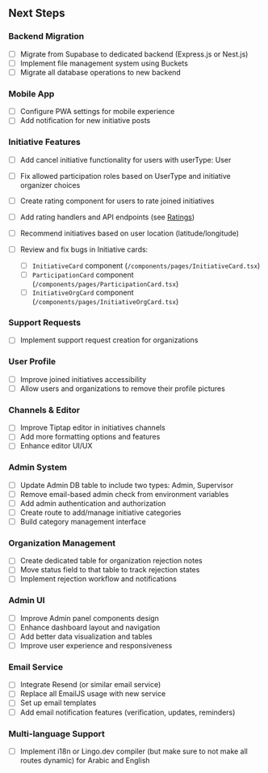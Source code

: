 ## Next Steps

### Backend Migration

- [ ] Migrate from Supabase to dedicated backend (Express.js or Nest.js)
- [ ] Implement file management system using Buckets
- [ ] Migrate all database operations to new backend

### Mobile App

- [ ] Configure PWA settings for mobile experience
- [ ] Add notification for new initiative posts

### Initiative Features

- [ ] Add cancel initiative functionality for users with userType: User
- [ ] Fix allowed participation roles based on UserType and initiative organizer choices
- [ ] Create rating component for users to rate joined initiatives
- [ ] Add rating handlers and API endpoints (see [Ratings](./README.md#reusable-ui-components))
- [ ] Recommend initiatives based on user location (latitude/longitude)
- [ ] Review and fix bugs in Initiative cards:

  - [ ] `InitiativeCard` component (`/components/pages/InitiativeCard.tsx`)
  - [ ] `ParticipationCard` component (`/components/pages/ParticipationCard.tsx`)
  - [ ] `InitiativeOrgCard` component (`/components/pages/InitiativeOrgCard.tsx`)

### Support Requests

- [ ] Implement support request creation for organizations

### User Profile

- [ ] Improve joined initiatives accessibility
- [ ] Allow users and organizations to remove their profile pictures

### Channels & Editor

- [ ] Improve Tiptap editor in initiatives channels
- [ ] Add more formatting options and features
- [ ] Enhance editor UI/UX

### Admin System

- [ ] Update Admin DB table to include two types: Admin, Supervisor
- [ ] Remove email-based admin check from environment variables
- [ ] Add admin authentication and authorization
- [ ] Create route to add/manage initiative categories
- [ ] Build category management interface

### Organization Management

- [ ] Create dedicated table for organization rejection notes
- [ ] Move status field to that table to track rejection states
- [ ] Implement rejection workflow and notifications

### Admin UI

- [ ] Improve Admin panel components design
- [ ] Enhance dashboard layout and navigation
- [ ] Add better data visualization and tables
- [ ] Improve user experience and responsiveness

### Email Service

- [ ] Integrate Resend (or similar email service)
- [ ] Replace all EmailJS usage with new service
- [ ] Set up email templates
- [ ] Add email notification features (verification, updates, reminders)

### Multi-language Support

- [ ] Implement i18n or Lingo.dev compiler (but make sure to not make all routes dynamic) for Arabic and English

